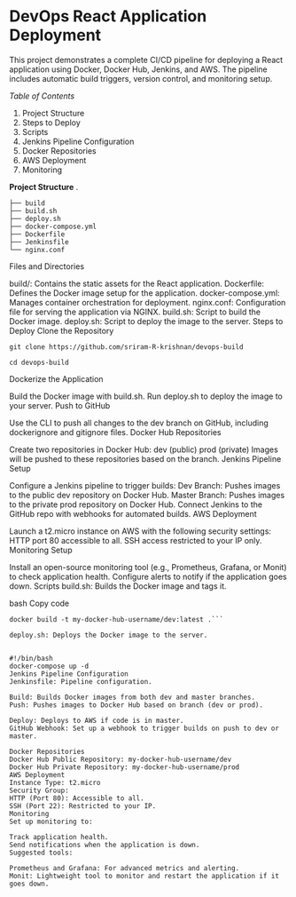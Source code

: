 # **DevOps React Application Deployment**

This project demonstrates a complete CI/CD pipeline for deploying a React application using Docker, Docker Hub, Jenkins, and AWS. The pipeline includes automatic build triggers, version control, and monitoring setup.

*Table of Contents*

1. Project Structure
2. Steps to Deploy
3. Scripts
4. Jenkins Pipeline Configuration
5. Docker Repositories
6. AWS Deployment
7. Monitoring


**Project Structure**
.
```
├── build
├── build.sh
├── deploy.sh
├── docker-compose.yml
├── Dockerfile
├── Jenkinsfile
└── nginx.conf 
```

Files and Directories

build/: Contains the static assets for the React application.
Dockerfile: Defines the Docker image setup for the application.
docker-compose.yml: Manages container orchestration for deployment.
nginx.conf: Configuration file for serving the application via NGINX.
build.sh: Script to build the Docker image.
deploy.sh: Script to deploy the image to the server.
Steps to Deploy
Clone the Repository


```git clone https://github.com/sriram-R-krishnan/devops-build```

```cd devops-build```

Dockerize the Application

Build the Docker image with build.sh.
Run deploy.sh to deploy the image to your server.
Push to GitHub

Use the CLI to push all changes to the dev branch on GitHub, including dockerignore and gitignore files.
Docker Hub Repositories

Create two repositories in Docker Hub:
dev (public)
prod (private)
Images will be pushed to these repositories based on the branch.
Jenkins Pipeline Setup

Configure a Jenkins pipeline to trigger builds:
Dev Branch: Pushes images to the public dev repository on Docker Hub.
Master Branch: Pushes images to the private prod repository on Docker Hub.
Connect Jenkins to the GitHub repo with webhooks for automated builds.
AWS Deployment

Launch a t2.micro instance on AWS with the following security settings:
HTTP port 80 accessible to all.
SSH access restricted to your IP only.
Monitoring Setup

Install an open-source monitoring tool (e.g., Prometheus, Grafana, or Monit) to check application health.
Configure alerts to notify if the application goes down.
Scripts
build.sh: Builds the Docker image and tags it.

bash
Copy code
```#!/bin/bash
docker build -t my-docker-hub-username/dev:latest .```

deploy.sh: Deploys the Docker image to the server.


#!/bin/bash
docker-compose up -d
Jenkins Pipeline Configuration
Jenkinsfile: Pipeline configuration.

Build: Builds Docker images from both dev and master branches.
Push: Pushes images to Docker Hub based on branch (dev or prod).

Deploy: Deploys to AWS if code is in master.
GitHub Webhook: Set up a webhook to trigger builds on push to dev or master.

Docker Repositories
Docker Hub Public Repository: my-docker-hub-username/dev
Docker Hub Private Repository: my-docker-hub-username/prod
AWS Deployment
Instance Type: t2.micro
Security Group:
HTTP (Port 80): Accessible to all.
SSH (Port 22): Restricted to your IP.
Monitoring
Set up monitoring to:

Track application health.
Send notifications when the application is down.
Suggested tools:

Prometheus and Grafana: For advanced metrics and alerting.
Monit: Lightweight tool to monitor and restart the application if it goes down.
